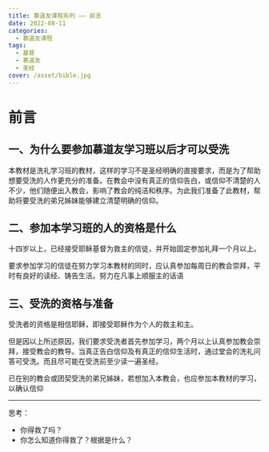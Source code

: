 ```yaml
---
title: 慕道友课程系列 —— 前言
date: 2022-08-11
categories:
  - 慕道友课程
tags:
  - 基督
  - 慕道友
  - 圣经
cover: /asset/bible.jpg
---
```


# 前言

## 一、为什么要参加慕道友学习班以后才可以受洗

本教材是洗礼学习班的教材，这样的学习不是圣经明确的直接要求，而是为了帮助想要受洗的人作更充分的准备。在教会中没有真正的信仰告白，或信仰不清楚的人不少，他们随便出入教会，影响了教会的纯洁和秩序。为此我们准备了此教材，帮助将要受洗的弟兄姊妹能够建立清楚明确的信仰。

## 二、参加本学习班的人的资格是什么

十四岁以上，已经接受耶稣基督为救主的信徒，并开始固定参加礼拜一个月以上。

要求参加学习的信徒在努力学习本教材的同时，应认真参加每周日的教会崇拜，平时有良好的读经、铸告生活。努力在凡事上顺服主的话语

## 三、受洗的资格与准备

受洗者的资格是相信耶稣，即接受耶稣作为个人的救主和主。

但是因以上所述原因，我们要求受洗者首先参加学习，两个月以上认真参加教会崇拜，接受教会的教导。当真正告白信仰及有真正的信仰生活时，通过堂会的洗礼问答可受洗。而且尽可能在受洗前至少读一遍圣经。

已在别的教会或团契受洗的弟兄姊妹，若想加入本教会，也应参加本教材的学习，以确认信仰

---

思考：
- 你得救了吗？
- 你怎么知道你得救了？根据是什么？